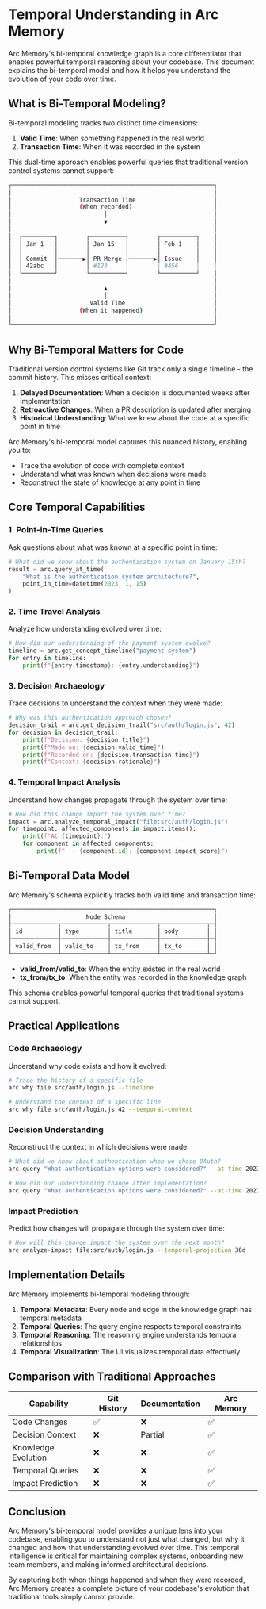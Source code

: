 # Temporal Understanding in Arc Memory

Arc Memory's bi-temporal knowledge graph is a core differentiator that enables powerful temporal reasoning about your codebase. This document explains the bi-temporal model and how it helps you understand the evolution of your code over time.

## What is Bi-Temporal Modeling?

Bi-temporal modeling tracks two distinct time dimensions:

1. **Valid Time**: When something happened in the real world
2. **Transaction Time**: When it was recorded in the system

This dual-time approach enables powerful queries that traditional version control systems cannot support:

```bash
┌─────────────────────────────────────────────────────────┐
│                                                         │
│                   Transaction Time                      │
│                   (When recorded)                       │
│                          │                              │
│                          ▼                              │
│                                                         │
│  ┌─────────┐        ┌──────────┐        ┌──────────┐    │
│  │ Jan 1   │        │ Jan 15   │        │ Feb 1    │    │
│  │         │        │          │        │          │    │
│  │ Commit  │───────▶│ PR Merge │───────▶│ Issue    │    │
│  │ 42abc   │        │ #123     │        │ #456     │    │
│  └─────────┘        └──────────┘        └──────────┘    │
│                                                         │
│                          ▲                              │
│                          │                              │
│                      Valid Time                         │
│                   (When it happened)                    │
│                                                         │
└─────────────────────────────────────────────────────────┘
```

## Why Bi-Temporal Matters for Code

Traditional version control systems like Git track only a single timeline - the commit history. This misses critical context:

1. **Delayed Documentation**: When a decision is documented weeks after implementation
2. **Retroactive Changes**: When a PR description is updated after merging
3. **Historical Understanding**: What we knew about the code at a specific point in time

Arc Memory's bi-temporal model captures this nuanced history, enabling you to:

- Trace the evolution of code with complete context
- Understand what was known when decisions were made
- Reconstruct the state of knowledge at any point in time

## Core Temporal Capabilities

### 1. Point-in-Time Queries

Ask questions about what was known at a specific point in time:

```python
# What did we know about the authentication system on January 15th?
result = arc.query_at_time(
    "What is the authentication system architecture?",
    point_in_time=datetime(2023, 1, 15)
)
```

### 2. Time Travel Analysis

Analyze how understanding evolved over time:

```python
# How did our understanding of the payment system evolve?
timeline = arc.get_concept_timeline("payment system")
for entry in timeline:
    print(f"{entry.timestamp}: {entry.understanding}")
```

### 3. Decision Archaeology

Trace decisions to understand the context when they were made:

```python
# Why was this authentication approach chosen?
decision_trail = arc.get_decision_trail("src/auth/login.js", 42)
for decision in decision_trail:
    print(f"Decision: {decision.title}")
    print(f"Made on: {decision.valid_time}")
    print(f"Recorded on: {decision.transaction_time}")
    print(f"Context: {decision.rationale}")
```

### 4. Temporal Impact Analysis

Understand how changes propagate through the system over time:

```python
# How did this change impact the system over time?
impact = arc.analyze_temporal_impact("file:src/auth/login.js")
for timepoint, affected_components in impact.items():
    print(f"At {timepoint}:")
    for component in affected_components:
        print(f"  - {component.id}: {component.impact_score}")
```

## Bi-Temporal Data Model

Arc Memory's schema explicitly tracks both valid time and transaction time:

```bash
┌─────────────────────────────────────────────────────────┐
│                     Node Schema                         │
├─────────────┬─────────────┬─────────────┬─────────────┬─┤
│ id          │ type        │ title       │ body        │ │
├─────────────┼─────────────┼─────────────┼─────────────┼─┤
│ valid_from  │ valid_to    │ tx_from     │ tx_to       │ │
└─────────────┴─────────────┴─────────────┴─────────────┴─┘
```

- **valid_from/valid_to**: When the entity existed in the real world
- **tx_from/tx_to**: When the entity was recorded in the knowledge graph

This schema enables powerful temporal queries that traditional systems cannot support.

## Practical Applications

### Code Archaeology

Understand why code exists and how it evolved:

```bash
# Trace the history of a specific file
arc why file src/auth/login.js --timeline

# Understand the context of a specific line
arc why file src/auth/login.js 42 --temporal-context
```

### Decision Understanding

Reconstruct the context in which decisions were made:

```bash
# What did we know about authentication when we chose OAuth?
arc query "What authentication options were considered?" --at-time 2023-01-15

# How did our understanding change after implementation?
arc query "What authentication options were considered?" --at-time 2023-03-01
```

### Impact Prediction

Predict how changes will propagate through the system over time:

```bash
# How will this change impact the system over the next month?
arc analyze-impact file:src/auth/login.js --temporal-projection 30d
```

## Implementation Details

Arc Memory implements bi-temporal modeling through:

1. **Temporal Metadata**: Every node and edge in the knowledge graph has temporal metadata
2. **Temporal Queries**: The query engine respects temporal constraints
3. **Temporal Reasoning**: The reasoning engine understands temporal relationships
4. **Temporal Visualization**: The UI visualizes temporal data effectively

## Comparison with Traditional Approaches

| Capability | Git History | Documentation | Arc Memory |
|------------|------------|---------------|------------|
| Code Changes | ✅ | ❌ | ✅ |
| Decision Context | ❌ | Partial | ✅ |
| Knowledge Evolution | ❌ | ❌ | ✅ |
| Temporal Queries | ❌ | ❌ | ✅ |
| Impact Prediction | ❌ | ❌ | ✅ |

## Conclusion

Arc Memory's bi-temporal model provides a unique lens into your codebase, enabling you to understand not just what changed, but why it changed and how that understanding evolved over time. This temporal intelligence is critical for maintaining complex systems, onboarding new team members, and making informed architectural decisions.

By capturing both when things happened and when they were recorded, Arc Memory creates a complete picture of your codebase's evolution that traditional tools simply cannot provide.
